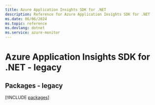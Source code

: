 ```yaml
---
title: Azure Application Insights SDK for .NET
description: Reference for Azure Application Insights SDK for .NET
ms.date: 06/06/2024
ms.topic: reference
ms.devlang: dotnet
ms.service: azure-monitor
---
```

# Azure Application Insights SDK for .NET - legacy
## Packages - legacy
[!INCLUDE [packages](application-insights-index.md)]